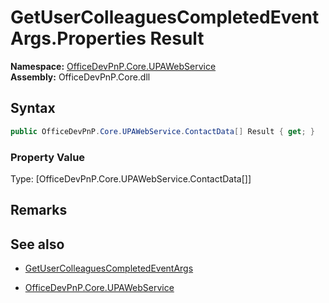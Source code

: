 # GetUserColleaguesCompletedEventArgs.Properties Result
  

**Namespace:** [OfficeDevPnP.Core.UPAWebService](OfficeDevPnP.Core.UPAWebService.md)  
**Assembly:** OfficeDevPnP.Core.dll  
## Syntax
```C#
public OfficeDevPnP.Core.UPAWebService.ContactData[] Result { get; }
```

### Property Value
Type: [OfficeDevPnP.Core.UPAWebService.ContactData[]] 

## Remarks 

## See also
- [GetUserColleaguesCompletedEventArgs](GetUserColleaguesCompletedEventArgs.md) 

- [OfficeDevPnP.Core.UPAWebService](OfficeDevPnP.Core.UPAWebService.md)

